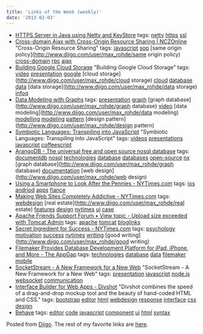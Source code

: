 ```yaml
---
title: 'Links of the Week (weekly)'
date: '2013-02-03'
---
```


- [HTTPS Server in Java using Netty and KeyStore](http://blog.hintcafe.com/post/33709433256/https-server-in-java-using-netty-and-keystore)
  tags: [netty](http://www.diigo.com/user/max_rohde/netty) [https](http://www.diigo.com/user/max_rohde/https) [ssl](http://www.diigo.com/user/max_rohde/ssl)
- [Cross-domain Ajax with Cross-Origin Resource Sharing | NCZOnline](http://www.nczonline.net/blog/2010/05/25/cross-domain-ajax-with-cross-origin-resource-sharing/)
  "Cross-Origin Resource Sharing"
  tags: [javascript](http://www.diigo.com/user/max_rohde/javascript) [sop](http://www.diigo.com/user/max_rohde/sop) [same origin policy](http://www.diigo.com/user/max_rohde/same origin policy) [cross-domain](http://www.diigo.com/user/max_rohde/cross-domain) [rpc](http://www.diigo.com/user/max_rohde/rpc) [ajax](http://www.diigo.com/user/max_rohde/ajax)
- [Building Google Cloud Storage](http://www.infoq.com/presentations/Google-Cloud-Storage)
  "Building Google Cloud Storage"
  tags: [video](http://www.diigo.com/user/max_rohde/video) [presentation](http://www.diigo.com/user/max_rohde/presentation) [google](http://www.diigo.com/user/max_rohde/google) [cloud storage](http://www.diigo.com/user/max_rohde/cloud storage) [cloud](http://www.diigo.com/user/max_rohde/cloud) [database](http://www.diigo.com/user/max_rohde/database) [data](http://www.diigo.com/user/max_rohde/data) [data storage](http://www.diigo.com/user/max_rohde/data storage) [infoq](http://www.diigo.com/user/max_rohde/infoq)
- [Data Modeling with Graphs](http://www.infoq.com/presentations/Data-Modeling-Graphs)
  tags: [presentation](http://www.diigo.com/user/max_rohde/presentation) [graph](http://www.diigo.com/user/max_rohde/graph) [graph database](http://www.diigo.com/user/max_rohde/graph database) [video](http://www.diigo.com/user/max_rohde/video) [data modeling](http://www.diigo.com/user/max_rohde/data modeling) [modelling](http://www.diigo.com/user/max_rohde/modelling) [modeling](http://www.diigo.com/user/max_rohde/modeling) [pattern](http://www.diigo.com/user/max_rohde/pattern) [design pattern](http://www.diigo.com/user/max_rohde/design pattern)
- [Symbiotic Languages: Transpiling into JavaScript](http://www.infoq.com/presentations/Symbiotic-Languages)
  "Symbiotic Languages: Transpiling into JavaScript"
  tags: [videos](http://www.diigo.com/user/max_rohde/videos) [presentations](http://www.diigo.com/user/max_rohde/presentations) [javascript](http://www.diigo.com/user/max_rohde/javascript) [coffeescript](http://www.diigo.com/user/max_rohde/coffeescript)
- [ArangoDB - The universal free and open source nosql database](http://www.arangodb.org)
  tags: [documentdb](http://www.diigo.com/user/max_rohde/documentdb) [nosql](http://www.diigo.com/user/max_rohde/nosql) [technologies](http://www.diigo.com/user/max_rohde/technologies) [database](http://www.diigo.com/user/max_rohde/database) [databases](http://www.diigo.com/user/max_rohde/databases) [open-source](http://www.diigo.com/user/max_rohde/open-source) [nx](http://www.diigo.com/user/max_rohde/nx) [graph database](http://www.diigo.com/user/max_rohde/graph database) [documentation](http://www.diigo.com/user/max_rohde/documentation) [web design](http://www.diigo.com/user/max_rohde/web design)
- [Using a Smartphone to Look After the Pennies - NYTimes.com](http://www.nytimes.com/2013/01/31/technology/personaltech/using-a-smartphone-to-look-after-the-pennies.html?partner=rss&emc=rss)
  tags: [ios](http://www.diigo.com/user/max_rohde/ios) [andriod](http://www.diigo.com/user/max_rohde/andriod) [apps](http://www.diigo.com/user/max_rohde/apps) [fiance](http://www.diigo.com/user/max_rohde/fiance)
- [Making Web Sites Completely Addictive - NYTimes.com](http://www.nytimes.com/2013/02/03/realestate/making-web-sites-completely-addictive.html?partner=rss&emc=rss&_r=0)
  tags: [webdesign](http://www.diigo.com/user/max_rohde/webdesign) [real estate](http://www.diigo.com/user/max_rohde/real estate) [features](http://www.diigo.com/user/max_rohde/features) [design](http://www.diigo.com/user/max_rohde/design) [nytimes](http://www.diigo.com/user/max_rohde/nytimes) [ui](http://www.diigo.com/user/max_rohde/ui) [case](http://www.diigo.com/user/max_rohde/case)
- [Apache Friends Support Forum • View topic - Upload size exceeded with Tomcat Admin](http://www.apachefriends.org/f/viewtopic.php?f=16&t=52531)
  tags: [apache](http://www.diigo.com/user/max_rohde/apache) [tomcat](http://www.diigo.com/user/max_rohde/tomcat) [bloglinks](http://www.diigo.com/user/max_rohde/bloglinks)
- [Secret Ingredient for Success - NYTimes.com](http://www.nytimes.com/2013/01/20/opinion/sunday/secret-ingredient-for-success.html?partner=rss&emc=rss&_r=0)
  tags: [psychology](http://www.diigo.com/user/max_rohde/psychology) [motivation](http://www.diigo.com/user/max_rohde/motivation) [success](http://www.diigo.com/user/max_rohde/success) [nytimes](http://www.diigo.com/user/max_rohde/nytimes) [writing](http://www.diigo.com/user/max_rohde/writing) [good writing](http://www.diigo.com/user/max_rohde/good writing)
- [Filemaker Provides Database Development Platform for iPad, iPhone, and More - The AppGap](http://www.theappgap.com/filemaker-provides-database-development-platform-for-ipad-iphone-and-more.html)
  tags: [technologies](http://www.diigo.com/user/max_rohde/technologies) [database](http://www.diigo.com/user/max_rohde/database) [data](http://www.diigo.com/user/max_rohde/data) [filemaker](http://www.diigo.com/user/max_rohde/filemaker) [mobile](http://www.diigo.com/user/max_rohde/mobile)
- [SocketStream - A New Framework for a New Web](http://www.infoq.com/presentations/SocketStream)
  "SocketStream - A New Framework for a New Web"
  tags: [presentation](http://www.diigo.com/user/max_rohde/presentation) [javascript](http://www.diigo.com/user/max_rohde/javascript) [node.js](http://www.diigo.com/user/max_rohde/node.js) [websocket](http://www.diigo.com/user/max_rohde/websocket) [communication](http://www.diigo.com/user/max_rohde/communication)
- [Interface Builder for Web Apps - Divshot](http://divshot.com)
  "Divshot combines the speed of a drag-and-drop mockup tool and the beauty of hand-coded HTML and CSS."
  tags: [bootstrap](http://www.diigo.com/user/max_rohde/bootstrap) [editor](http://www.diigo.com/user/max_rohde/editor) [html](http://www.diigo.com/user/max_rohde/html) [webdesign](http://www.diigo.com/user/max_rohde/webdesign) [response](http://www.diigo.com/user/max_rohde/response) [interface](http://www.diigo.com/user/max_rohde/interface) [css](http://www.diigo.com/user/max_rohde/css) [design](http://www.diigo.com/user/max_rohde/design)
- [Behave](http://jakiestfu.github.com/Behave.js/)
  tags: [editor](http://www.diigo.com/user/max_rohde/editor) [code](http://www.diigo.com/user/max_rohde/code) [javascript](http://www.diigo.com/user/max_rohde/javascript) [component](http://www.diigo.com/user/max_rohde/component) [ui](http://www.diigo.com/user/max_rohde/ui) [html](http://www.diigo.com/user/max_rohde/html) [syntax](http://www.diigo.com/user/max_rohde/syntax)

Posted from [Diigo](http://www.diigo.com). The rest of my favorite links are [here](http://www.diigo.com/user/max_rohde).
